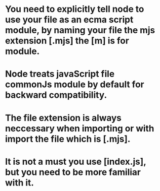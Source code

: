 # You need to explicitly tell node to use your file as an ecma script module, by naming your file the mjs extension [.mjs] the [m] is for module.
# Node treats javaScript file commonJs module by default for backward compatibility.
# The file extension is always neccessary when importing or with import the file which is [.mjs].

# It is not a must you use [index.js], but you need to be more familiar with it.